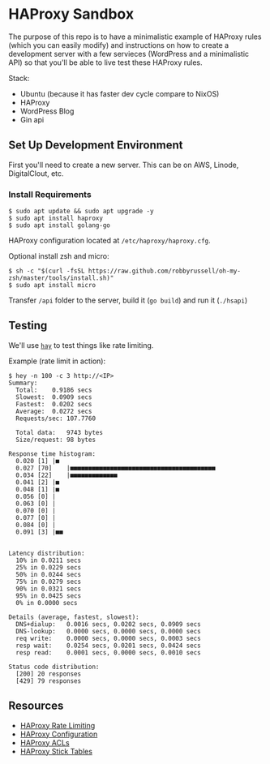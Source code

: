 # HAProxy Sandbox

The purpose of this repo is to have a minimalistic example of HAProxy rules (which you
can easily modify) and instructions on how to create a development server with a few
servieces (WordPress and a minimalistic API) so that you'll be able to live test these
HAProxy rules.

Stack:
- Ubuntu (because it has faster dev cycle compare to NixOS)
- HAProxy
- WordPress Blog
- Gin api

## Set Up Development Environment

First you'll need to create a new server. This can be on AWS, Linode, DigitalClout, etc.

### Install Requirements

```
$ sudo apt update && sudo apt upgrade -y
$ sudo apt install haproxy
$ sudo apt install golang-go
```

HAProxy configuration located at `/etc/haproxy/haproxy.cfg`.

Optional install zsh and micro:
```
$ sh -c "$(curl -fsSL https://raw.github.com/robbyrussell/oh-my-zsh/master/tools/install.sh)"
$ sudo apt install micro
```

Transfer `/api` folder to the server, build it (`go build`) and run it (`./hsapi`)

## Testing

We'll use [`hay`](https://github.com/rakyll/hey) to test things like rate limiting.

Example (rate limit in action):
```
$ hey -n 100 -c 3 http://<IP>
Summary:
  Total:	0.9186 secs
  Slowest:	0.0909 secs
  Fastest:	0.0202 secs
  Average:	0.0272 secs
  Requests/sec:	107.7760
  
  Total data:	9743 bytes
  Size/request:	98 bytes

Response time histogram:
  0.020 [1]	|■
  0.027 [70]	|■■■■■■■■■■■■■■■■■■■■■■■■■■■■■■■■■■■■■■■■
  0.034 [22]	|■■■■■■■■■■■■■
  0.041 [2]	|■
  0.048 [1]	|■
  0.056 [0]	|
  0.063 [0]	|
  0.070 [0]	|
  0.077 [0]	|
  0.084 [0]	|
  0.091 [3]	|■■


Latency distribution:
  10% in 0.0211 secs
  25% in 0.0229 secs
  50% in 0.0244 secs
  75% in 0.0279 secs
  90% in 0.0321 secs
  95% in 0.0425 secs
  0% in 0.0000 secs

Details (average, fastest, slowest):
  DNS+dialup:	0.0016 secs, 0.0202 secs, 0.0909 secs
  DNS-lookup:	0.0000 secs, 0.0000 secs, 0.0000 secs
  req write:	0.0000 secs, 0.0000 secs, 0.0003 secs
  resp wait:	0.0254 secs, 0.0201 secs, 0.0424 secs
  resp read:	0.0001 secs, 0.0000 secs, 0.0010 secs

Status code distribution:
  [200]	20 responses
  [429]	79 responses

```

## Resources

- [HAProxy Rate Limiting](https://www.haproxy.com/blog/four-examples-of-haproxy-rate-limiting/)
- [HAProxy Configuration](https://www.haproxy.com/documentation/hapee/latest/configuration/config-sections/overview/)
- [HAProxy ACLs](https://www.haproxy.com/documentation/hapee/latest/configuration/acls/overview/)
- [HAProxy Stick Tables](https://www.haproxy.com/blog/introduction-to-haproxy-stick-tables/)
